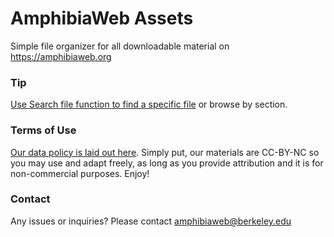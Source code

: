 # AmphibiaWeb Assets
Simple file organizer for all downloadable material on https://amphibiaweb.org

### Tip
[Use Search file function to find a specific file](https://docs.github.com/en/github/searching-for-information-on-github/finding-files-on-github)  or browse by section.

### Terms of Use
[Our data policy is laid out here](https://amphibiaweb.org/data/datause.html). Simply put, our materials are CC-BY-NC so you may use and adapt freely, as long as you provide attribution and it is for non-commercial purposes. Enjoy!

### Contact
Any issues or inquiries? Please contact amphibiaweb@berkeley.edu

